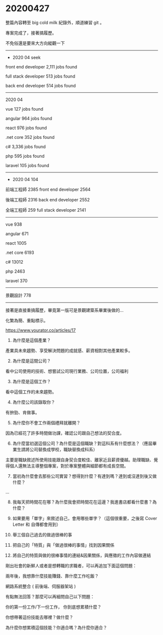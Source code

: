 # 20200427

整篇內容轉至 big cold milk 紀錄外，順道練習 git 。

專案完成了，接著搞履歷。

不免俗還是要來大方向縱觀一下

-------------------------

* 2020 04 seek

front end developer 2,111 jobs found

full stack developer 513 jobs found

back end developer 514 jobs found

-------------------------

2020 04

vue 127 jobs found

angular 964 jobs found

react 976 jobs found

.net core 352 jobs found

c# 3,336 jobs found

php 595 jobs found

laravel 105 jobs found

-------------------------

* 2020 04 104

前端工程師 2385
front end developer 2564

後端工程師 2316
back end developer 2552

全端工程師 259
full stack developer 2141

-------------------------

vue 938

angular 671

react 1005

.net core 6193

c# 13012

php 2463

laravel 370

-------------------------

景觀設計 778

-------------------------

接著是直接重搞履歷，畢竟第一版可是景觀建築系畢業後做的...

化繁為簡、重點標示。

<https://www.yourator.co/articles/17>

1. 為什麼是這個產業？

產業具未來趨勢、享受解決問題的成就感、薪資相對其他產業較多。

2. 為什麼是這間公司？

看中公司使用的技術、想嘗試公司現行業務、公司位置，公司福利

3. 為什麼是這個工作？

看中這個工作的未來趨勢。

4. 為什麼公司該錄取你？

有拚勁、肯做事。

5. 為什麼你不會工作兩個禮拜就離開？

因為已經花了許多時間做功課，確認公司跟自己想法的契合度。

6. 為什麼當初選這個公司？為什麼是這個職缺？對這科系有什麼想法？（應屆畢業生請將公司替換成學校，職缺替換成科系）

主要是職缺敘述所使用技能跟自身契合度較佳、離家近且薪資優越。助理職缺、覺得個人還無法主導整個專案，對於專案整體與細節都有成長空間。

7. 當初為什麼會去那些公司實習？想得到什麼？有達到嗎？達到或沒達到後又做什麼？

...

8. 我每天把時間花在哪？為什麼我會把時間花在這邊？我進書店都看什麼書？為什麼？



9.  如果要用「單字」來敘述自己，會用哪些單字？（這個很重要，之後寫 Cover Letter 和 自傳都會用到）



10.  舉三個自己過去的做過很棒的事



11.  把自己的「特質」與「做過很棒的事情」找到因果關係



12.  將自己的特質與做的很棒事情的連結&因果關係，與應徵的工作內容做連結


剛出社會的新鮮人或者是想轉職的求職者，可以再追加下面這個問題：

兩年後，我想靠什麼技能賺錢、靠什麼工作吃飯？

網路系統整合 ( 前後端、伺服器架站 )

有點無法回答？那麼可以再細問自己以下問題：

你的第一份工作/下一份工作， 你到底想累積什麼？


你想帶著這份技能去哪裡？做什麼？


為什麼你想累積這個技能？你適合嗎？為什麼你適合？

